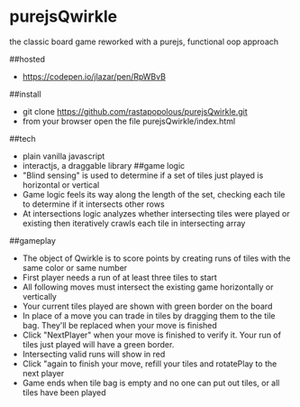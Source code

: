 # purejsQwirkle
the classic board game reworked with a purejs, functional oop approach


##hosted
* https://codepen.io/jlazar/pen/RpWBvB 

##install
* git clone https://github.com/rastapopolous/purejsQwirkle.git
* from your browser open the file purejsQwirkle/index.html

##tech
* plain vanilla javascript
* interactjs, a draggable library
##game logic
* "Blind sensing" is used to determine if a set of tiles just played is horizontal or vertical
* Game logic feels its way along the length of the set, checking each tile to determine if it intersects other rows 
* At intersections logic analyzes whether intersecting tiles were played or existing then iteratively crawls each tile in intersecting array 


##gameplay
* The object of Qwirkle is to score points by creating runs of tiles with the same color or same number
* First player needs a run of at least three tiles to start
* All following moves must intersect the existing game horizontally or vertically
* Your current tiles played are shown with green border on the board
* In place of a move you can trade in tiles by dragging them to the tile bag.  They'll be replaced when your move is finished
* Click "NextPlayer" when your move is finished to verify it.  Your run of tiles just played will have a green border.  
* Intersecting valid runs will show in red
* Click "again to finish your move, refill your tiles and rotatePlay to the next player
* Game ends when tile bag is empty and no one can put out tiles, or all tiles have been played



